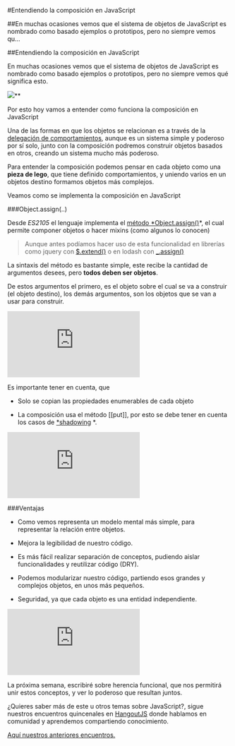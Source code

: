 
#Entendiendo la composición en JavaScript

##En muchas ocasiones vemos que el sistema de objetos de JavaScript es nombrado como basado ejemplos o prototipos, pero no siempre vemos qu…

##Entendiendo la composición en JavaScript

En muchas ocasiones vemos que el sistema de objetos de JavaScript es nombrado como basado ejemplos o prototipos, pero no siempre vemos qué significa esto.

![](https://medium2.global.ssl.fastly.net/max/2048/1*ylQwdExgZccdEI0ooJN4yw.png)**

Por esto hoy vamos a entender como funciona la composición en JavaScript

Una de las formas en que los objetos se relacionan es a través de la [delegación de comportamientos](https://medium.com/@yeion7/entendiendo-la-delegaci%C3%B3n-en-javascript-8d99e3bc3826#.wwu3fnl0y), aunque es un sistema simple y poderoso por sí solo, junto con la composición podremos construir objetos basados en otros, creando un sistema mucho más poderoso.

Para entender la composición podemos pensar en cada objeto como una **pieza de lego**, que tiene definido comportamientos, y uniendo varios en un objetos destino formamos objetos más complejos.

Veamos como se implementa la composición en JavaScript

###Object.assign(..)

Desde *ES2105* el lenguaje implementa el [método *Object.assign()](https://developer.mozilla.org/es/docs/Web/JavaScript/Referencia/Objetos_globales/Object/assign)*, el cual permite componer objetos o hacer mixins (como algunos lo conocen)
> Aunque antes podíamos hacer uso de esta funcionalidad en librerías como jquery con [$.extend()](https://api.jquery.com/jquery.extend/) o en lodash con [_.assign()](https://lodash.com/docs#assign)

La sintaxis del método es bastante simple, este recibe la cantidad de argumentos desees, pero **todos deben ser objetos**.

De estos argumentos el primero, es el objeto sobre el cual se va a construir (el objeto destino), los demás argumentos, son los objetos que se van a usar para construir.

<iframe src="https://medium.com/media/3e9e4561be8de43e8a672a6d73fbc799" frameborder=0></iframe>

Es importante tener en cuenta, que

* Solo se copian las propiedades enumerables de cada objeto

* La composición usa el método [[put]], por esto se debe tener en cuenta los casos de [*shadowing](https://medium.com/@yeion7/propiedades-internas-en-javascript-717057026516) *.

<iframe src="https://medium.com/media/108e2bb7eb12e3692e40d58653cc42fa" frameborder=0></iframe>

###Ventajas

* Como vemos representa un modelo mental más simple, para representar la relación entre objetos.

* Mejora la legibilidad de nuestro código.

* Es más fácil realizar separación de conceptos, pudiendo aislar funcionalidades y reutilizar código (DRY).

* Podemos modularizar nuestro código, partiendo esos grandes y complejos objetos, en unos más pequeños.

* Seguridad, ya que cada objeto es una entidad independiente.

<iframe src="https://medium.com/media/073540706bc03f8ed7045546154c410a" frameborder=0></iframe>

La próxima semana, escribiré sobre herencia funcional, que nos permitirá unir estos conceptos, y ver lo poderoso que resultan juntos.

¿Quieres saber más de este u otros temas sobre JavaScript?, sigue nuestros encuentros quincenales en [HangoutJS](https://twitter.com/HangoutJs) donde hablamos en comunidad y aprendemos compartiendo conocimiento.

[Aquí nuestros anteriores encuentros.](https://www.youtube.com/playlist?list=PLH3EFUtS4FBzUYU6BSouy0kiX3cnzyTKc)
